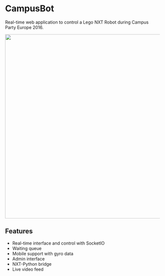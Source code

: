 # CampusBot

Real-time web application to control a Lego NXT Robot during Campus Party Europe 2016.

<img src="http://i.imgur.com/jea4lVZ.jpg" width="600px" >

Features
--------

- Real-time interface and control with SocketIO
- Waiting queue
- Mobile support with gyro data
- Admin interface
- NXT-Python bridge
- Live video feed
